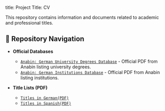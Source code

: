 title: Project Title: CV

This repository contains information and documents related to academic and professional titles.

## 📂 Repository Navigation

* **Official Databases**
    * [`Anabin: German University Degrees Database`](./titles/https___anabin.kmk.org_db_hochschulabschluesse.pdf) - Official PDF from Anabin listing university degrees.
    * [`Anabin: German Institutions Database`](./titles/https___anabin.kmk.org_db_institutionen.pdf) - Official PDF from Anabin listing institutions.

* **Title Lists (PDF)**
    * [`Titles in German(PDF)`](./titles/titles-de.pdf)
    * [`Titles in Spanish(PDF)`](./titles/titles-es.pdf)
